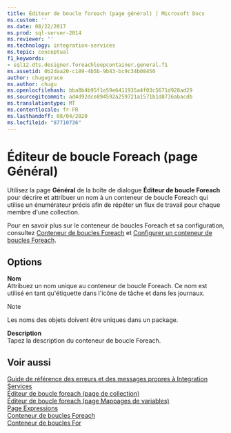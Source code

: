 ```yaml
---
title: Éditeur de boucle foreach (page général) | Microsoft Docs
ms.custom: ''
ms.date: 08/22/2017
ms.prod: sql-server-2014
ms.reviewer: ''
ms.technology: integration-services
ms.topic: conceptual
f1_keywords:
- sql12.dts.designer.foreachloopcontainer.general.f1
ms.assetid: 0b2daa20-c189-4b5b-9b43-bc9c34b08450
author: chugugrace
ms.author: chugu
ms.openlocfilehash: bba8b4b95f1e59e6411935a4f03c5671d928ad29
ms.sourcegitcommit: ad4d92dce894592a259721a1571b1d8736abacdb
ms.translationtype: MT
ms.contentlocale: fr-FR
ms.lasthandoff: 08/04/2020
ms.locfileid: "87710736"
---
```

# <a name="foreach-loop-editor-general-page"></a>Éditeur de boucle Foreach (page Général)
  Utilisez la page **Général** de la boîte de dialogue **Éditeur de boucle Foreach** pour décrire et attribuer un nom à un conteneur de boucle Foreach qui utilise un énumérateur précis afin de répéter un flux de travail pour chaque membre d'une collection.  
  
 Pour en savoir plus sur le conteneur de boucles Foreach et sa configuration, consultez [Conteneur de boucles Foreach](control-flow/foreach-loop-container.md) et [Configurer un conteneur de boucles Foreach](../../2014/integration-services/configure-a-foreach-loop-container.md).  
  
## <a name="options"></a>Options  
 **Nom**  
 Attribuez un nom unique au conteneur de boucle Foreach. Ce nom est utilisé en tant qu'étiquette dans l'icône de tâche et dans les journaux.  
  
> [!NOTE]  
>  Les noms des objets doivent être uniques dans un package.  
  
 **Description**  
 Tapez la description du conteneur de boucle Foreach.  
  
## <a name="see-also"></a>Voir aussi  
 [Guide de référence des erreurs et des messages propres à Integration Services](../../2014/integration-services/integration-services-error-and-message-reference.md)   
 [Éditeur de boucle foreach &#40;page de collection&#41;](../../2014/integration-services/foreach-loop-editor-collection-page.md)   
 [Éditeur de boucle foreach &#40;page Mappages de variables&#41;](../../2014/integration-services/foreach-loop-editor-variable-mappings-page.md)   
 [Page Expressions](expressions/expressions-page.md)   
 [Conteneur de boucles Foreach](control-flow/foreach-loop-container.md)   
 [Conteneur de boucles For](control-flow/for-loop-container.md)  
  
  
